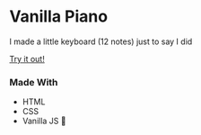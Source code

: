 # Vanilla Piano  

I made a little keyboard (12 notes) just to say I did  

[Try it out!](https://druserkes.github.io/vanilla-piano/)
### Made With 
* HTML
* CSS
* Vanilla JS 🍦